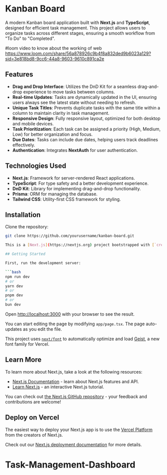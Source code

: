 
# Kanban Board

A modern Kanban board application built with **Next.js** and **TypeScript**, designed for efficient task management. This project allows users to organize tasks across different stages, ensuring a smooth workflow from "To Do" to "Completed".

#loom video to know about the working of web
https://www.loom.com/share/56a878926c9b4f8a832ded9b6023a129?sid=3e818bd8-9cc6-44a8-9603-9610c891ca2e

## Features

- **Drag and Drop Interface**: Utilizes the DnD Kit for a seamless drag-and-drop experience to move tasks between columns.
- **Real-time Updates**: Tasks are dynamically updated in the UI, ensuring users always see the latest state without needing to refresh.
- **Unique Task Titles**: Prevents duplicate tasks with the same title within a column to maintain clarity in task management.
- **Responsive Design**: Fully responsive layout, optimized for both desktop and mobile devices.
- **Task Prioritization**: Each task can be assigned a priority (High, Medium, Low) for better organization and focus.
- **Due Dates**: Tasks can include due dates, helping users track deadlines effectively.
- **Authentication**: Integrates **NextAuth** for user authentication.

## Technologies Used

- **Next.js**: Framework for server-rendered React applications.
- **TypeScript**: For type safety and a better development experience.
- **DnD Kit**: Library for implementing drag-and-drop functionality.
- **Prisma**: ORM for managing the database.
- **Tailwind CSS**: Utility-first CSS framework for styling.

## Installation

Clone the repository:

```bash
git clone https://github.com/yourusername/kanban-board.git

This is a [Next.js](https://nextjs.org) project bootstrapped with [`create-next-app`](https://nextjs.org/docs/app/api-reference/cli/create-next-app).

## Getting Started

First, run the development server:

```bash
npm run dev
# or
yarn dev
# or
pnpm dev
# or
bun dev
```

Open [http://localhost:3000](http://localhost:3000) with your browser to see the result.

You can start editing the page by modifying `app/page.tsx`. The page auto-updates as you edit the file.

This project uses [`next/font`](https://nextjs.org/docs/app/building-your-application/optimizing/fonts) to automatically optimize and load [Geist](https://vercel.com/font), a new font family for Vercel.

## Learn More

To learn more about Next.js, take a look at the following resources:

- [Next.js Documentation](https://nextjs.org/docs) - learn about Next.js features and API.
- [Learn Next.js](https://nextjs.org/learn) - an interactive Next.js tutorial.

You can check out [the Next.js GitHub repository](https://github.com/vercel/next.js) - your feedback and contributions are welcome!

## Deploy on Vercel

The easiest way to deploy your Next.js app is to use the [Vercel Platform](https://vercel.com/new?utm_medium=default-template&filter=next.js&utm_source=create-next-app&utm_campaign=create-next-app-readme) from the creators of Next.js.

Check out our [Next.js deployment documentation](https://nextjs.org/docs/app/building-your-application/deploying) for more details.
# Task-Management-Dashboard
